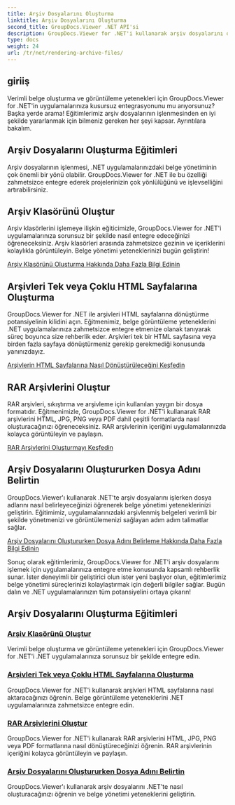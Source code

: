 ```yaml
---
title: Arşiv Dosyalarını Oluşturma
linktitle: Arşiv Dosyalarını Oluşturma
second_title: GroupDocs.Viewer .NET API'si
description: GroupDocs.Viewer for .NET'i kullanarak arşiv dosyalarını oluşturmaya yönelik kapsamlı eğitimleri keşfedin. .NET uygulamalarınızla sorunsuz ve verimli bir şekilde bütünleştirin.
type: docs
weight: 24
url: /tr/net/rendering-archive-files/
---
```

## giriiş

Verimli belge oluşturma ve görüntüleme yetenekleri için GroupDocs.Viewer for .NET'in uygulamalarınıza kusursuz entegrasyonunu mu arıyorsunuz? Başka yerde arama! Eğitimlerimiz arşiv dosyalarının işlenmesinden en iyi şekilde yararlanmak için bilmeniz gereken her şeyi kapsar. Ayrıntılara bakalım.

## Arşiv Dosyalarını Oluşturma Eğitimleri

Arşiv dosyalarının işlenmesi, .NET uygulamalarınızdaki belge yönetiminin çok önemli bir yönü olabilir. GroupDocs.Viewer for .NET ile bu özelliği zahmetsizce entegre ederek projelerinizin çok yönlülüğünü ve işlevselliğini artırabilirsiniz.

## Arşiv Klasörünü Oluştur

Arşiv klasörlerini işlemeye ilişkin eğiticimizle, GroupDocs.Viewer for .NET'i uygulamalarınıza sorunsuz bir şekilde nasıl entegre edeceğinizi öğreneceksiniz. Arşiv klasörleri arasında zahmetsizce gezinin ve içeriklerini kolaylıkla görüntüleyin. Belge yönetimi yeteneklerinizi bugün geliştirin!

[Arşiv Klasörünü Oluşturma Hakkında Daha Fazla Bilgi Edinin](./render-archive-folder/)

## Arşivleri Tek veya Çoklu HTML Sayfalarına Oluşturma

GroupDocs.Viewer for .NET ile arşivleri HTML sayfalarına dönüştürme potansiyelinin kilidini açın. Eğitmenimiz, belge görüntüleme yeteneklerini .NET uygulamalarınıza zahmetsizce entegre etmenize olanak tanıyarak süreç boyunca size rehberlik eder. Arşivleri tek bir HTML sayfasına veya birden fazla sayfaya dönüştürmeniz gerekip gerekmediği konusunda yanınızdayız.

[Arşivlerin HTML Sayfalarına Nasıl Dönüştürüleceğini Keşfedin](./render-archives-html/)

## RAR Arşivlerini Oluştur

RAR arşivleri, sıkıştırma ve arşivleme için kullanılan yaygın bir dosya formatıdır. Eğitmenimizle, GroupDocs.Viewer for .NET'i kullanarak RAR arşivlerini HTML, JPG, PNG veya PDF dahil çeşitli formatlarda nasıl oluşturacağınızı öğreneceksiniz. RAR arşivlerinin içeriğini uygulamalarınızda kolayca görüntüleyin ve paylaşın.

[RAR Arşivlerini Oluşturmayı Keşfedin](./render-rar/)

## Arşiv Dosyalarını Oluştururken Dosya Adını Belirtin

GroupDocs.Viewer'ı kullanarak .NET'te arşiv dosyalarını işlerken dosya adlarını nasıl belirleyeceğinizi öğrenerek belge yönetimi yeteneklerinizi geliştirin. Eğitimimiz, uygulamalarınızdaki arşivlenmiş belgeleri verimli bir şekilde yönetmenizi ve görüntülemenizi sağlayan adım adım talimatlar sağlar.

[Arşiv Dosyalarını Oluştururken Dosya Adını Belirleme Hakkında Daha Fazla Bilgi Edinin](./specify-filename-render-archive/)

Sonuç olarak eğitimlerimiz, GroupDocs.Viewer for .NET'i arşiv dosyalarını işlemek için uygulamalarınıza entegre etme konusunda kapsamlı rehberlik sunar. İster deneyimli bir geliştirici olun ister yeni başlıyor olun, eğitimlerimiz belge yönetimi süreçlerinizi kolaylaştırmak için değerli bilgiler sağlar. Bugün dalın ve .NET uygulamalarınızın tüm potansiyelini ortaya çıkarın!
## Arşiv Dosyalarını Oluşturma Eğitimleri
### [Arşiv Klasörünü Oluştur](./render-archive-folder/)
Verimli belge oluşturma ve görüntüleme yetenekleri için GroupDocs.Viewer for .NET'i .NET uygulamalarınıza sorunsuz bir şekilde entegre edin.
### [Arşivleri Tek veya Çoklu HTML Sayfalarına Oluşturma](./render-archives-html/)
GroupDocs.Viewer for .NET'i kullanarak arşivleri HTML sayfalarına nasıl aktaracağınızı öğrenin. Belge görüntüleme yeteneklerini .NET uygulamalarınıza zahmetsizce entegre edin.
### [RAR Arşivlerini Oluştur](./render-rar/)
GroupDocs.Viewer for .NET'i kullanarak RAR arşivlerini HTML, JPG, PNG veya PDF formatlarına nasıl dönüştüreceğinizi öğrenin. RAR arşivlerinin içeriğini kolayca görüntüleyin ve paylaşın.
### [Arşiv Dosyalarını Oluştururken Dosya Adını Belirtin](./specify-filename-render-archive/)
GroupDocs.Viewer'ı kullanarak arşiv dosyalarını .NET'te nasıl oluşturacağınızı öğrenin ve belge yönetimi yeteneklerini geliştirin.